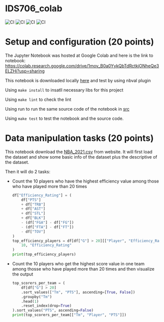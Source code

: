 # IDS706_colab
![CI](https://github.com/nogibjj/IDS706_colab/actions/workflows/CICD.yml/badge.svg)
![CI](https://github.com/nogibjj/IDS706_colab/workflows/format.yml/badge.svg)
![CI](https://github.com/nogibjj/IDS706_colab/actions/workflows/lint.yml/badge.svg)
![CI](https://github.com/nogibjj/IDS706_colab/actions/workflows/test.yml/badge.svg)

# Setup and configuration (20 points)

The Jupyter Notebook was hosted at Google Colab and here is the link to notebook: https://colab.research.google.com/drive/1mov_B0a0YykQbTdRctkjONheQe3ELZHi?usp=sharing

This notebook is downloaded locally [here](./main.ipynb) and test by using nbval plugin

Using `make install` to insatll necessary libs for this project

Using `make lint` to check the lint

Using run to run the same source code of the notebook in [src](./src/main.py)

Using `make test` to test the notebook and the source code.

# Data manipulation tasks (20 points)

This notebook download the [NBA_2021.csv](./NBA_2021.csv) from website. It will first load the dataset and show some basic info of the dataset plus the descriptive of the dataset.

Then it will do 2 tasks:

* Count the 10 players who have the highest efficiency value among those who have played more than 20 times
    ```python
    df["Efficiency_Rating"] = (
        df["PTS"]
        + df["TRB"]
        + df["AST"]
        + df["STL"]
        + df["BLK"]
        - (df["FGA"] - df["FG"])
        - (df["FTA"] - df["FT"])
        - df["TOV"]
    )
    top_efficiency_players = df[df["G"] > 20][["Player", "Efficiency_Rating"]].nlargest(
        10, "Efficiency_Rating"
    )
    print(top_efficiency_players)
    ```

* Count the 10 players who get the highest score value in one team among thosse who have played more than 20 times and then visualize the output
    ```python
    top_scorers_per_team = (
        df[df["G"] > 20]
        .sort_values(["Tm", "PTS"], ascending=[True, False])
        .groupby("Tm")
        .head(1)
        .reset_index(drop=True)
    ).sort_values("PTS", ascending=False)
    print(top_scorers_per_team[["Tm", "Player", "PTS"]])
    ```

